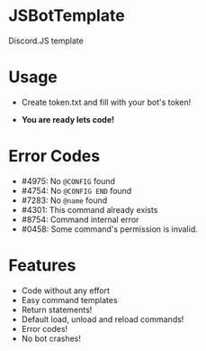 # JSBotTemplate
Discord.JS template

# Usage

- Create token.txt and fill with your bot's token!

- **You are ready lets code!**

# Error Codes

- \#4975: No `@CONFIG` found
- \#4754: No `@CONFIG END` found
- \#7283: No `@name` found
- \#4301: This command already exists
- \#8754: Command internal error
- \#0458: Some command's permission is invalid.

# Features

- Code without any effort
- Easy command templates
- Return statements!
- Default load, unload and reload commands!
- Error codes!
- No bot crashes!